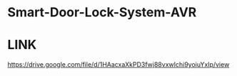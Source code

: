 # Smart-Door-Lock-System-AVR

# LINK
https://drive.google.com/file/d/1HAacxaXkPD3fwj88vxwIchi9yoiuYxIp/view
